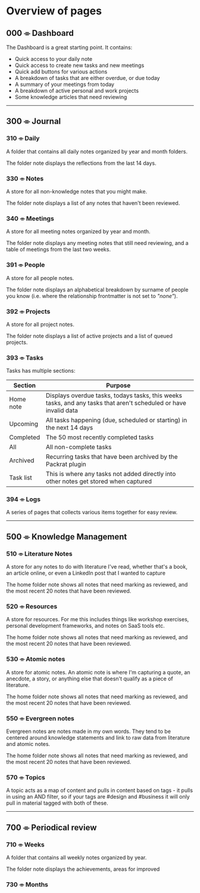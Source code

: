 # Overview of pages

## 000 ⌯ Dashboard
The Dashboard is a great starting point. It contains:
* Quick access to your daily note
* Quick access to create new tasks and new meetings
* Quick add buttons for various actions
* A breakdown of tasks that are either overdue, or due today
* A summary of your meetings from today
* A breakdown of active personal and work projects
* Some knowledge articles that need reviewing
---
## 300 ⌯ Journal
### 310 ⌯ Daily
A folder that contains all daily notes organized by year and month folders.

The folder note displays the reflections from the last 14 days.

### 330 ⌯ Notes
A store for all non-knowledge notes that you might make.

The folder note displays a list of any notes that haven't been reviewed.

### 340 ⌯ Meetings
A store for all meeting notes organized by year and month.

The folder note displays any meeting notes that still need reviewing, and a table of meetings from the last two weeks.

### 391 ⌯ People
A store for all people notes.

The folder note displays an alphabetical breakdown by surname of people you know (i.e. where the relationship frontmatter is not set to *"none"*).

### 392 ⌯ Projects
A store for all project notes.

The folder note displays a list of active projects and a list of queued projects.

### 393 ⌯ Tasks
Tasks has multiple sections:

| Section    | Purpose |
| -------- | ------- |
| Home note  | Displays overdue tasks, todays tasks, this weeks tasks, and any tasks that aren't scheduled or have invalid data |
| Upcoming | All tasks happening (due, scheduled or starting) in the next 14 days | 
| Completed | The 50 most recently completed tasks |
| All | All non-complete tasks |
| Archived | Recurring tasks that have been archived by the Packrat plugin |
| Task list | This is where any tasks not added directly into other notes get stored when captured |


### 394 ⌯ Logs
A series of pages that collects various items together for easy review.

---

## 500 ⌯ Knowledge Management
### 510 ⌯ Literature Notes
A store for any notes to do with literature I've read, whether that's a book, an article online, or even a LinkedIn post that I wanted to capture

The home folder note shows all notes that need marking as reviewed, and the most recent 20 notes that have been reviewed.

### 520 ⌯ Resources
A store for resources. For me this includes things like workshop exercises, personal development frameworks, and notes on SaaS tools etc.

The home folder note shows all notes that need marking as reviewed, and the most recent 20 notes that have been reviewed.

### 530 ⌯ Atomic notes
A store for atomic notes. An atomic note is where I'm capturing a quote, an anecdote, a story, or anything else that doesn't qualify as a piece of literature.

The home folder note shows all notes that need marking as reviewed, and the most recent 20 notes that have been reviewed.

### 550 ⌯ Evergreen notes
Evergreen notes are notes made in my own words. They tend to be centered around knowledge statements and link to raw data from literature and atomic notes. 

The home folder note shows all notes that need marking as reviewed, and the most recent 20 notes that have been reviewed.

### 570 ⌯ Topics
A topic acts as a map of content and pulls in content based on tags - it pulls in using an AND filter, so if your tags are #design and #business it will only pull in material tagged with both of these.

---

## 700 ⌯ Periodical review

### 710 ⌯ Weeks
A folder that contains all weekly notes organized by year.

The folder note displays the achievements, areas for improved
### 730 ⌯ Months
